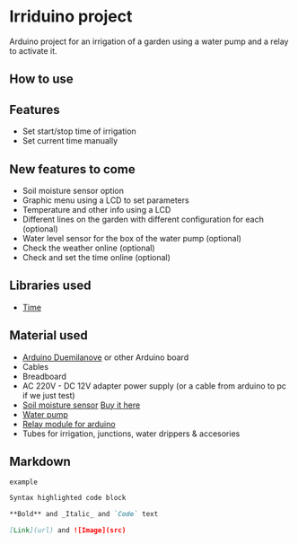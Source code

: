 # Irriduino project

Arduino project for an irrigation of a garden using a water pump and a relay to activate it.

## How to use

## Features

- Set start/stop time of irrigation
- Set current time manually

## New features to come

- Soil moisture sensor option
- Graphic menu using a LCD to set parameters
- Temperature and other info using a LCD
- Different lines on the garden with different configuration for each (optional)
- Water level sensor for the box of the water pump (optional)
- Check the weather online (optional)
- Check and set the time online (optional)

## Libraries used

- <a href="https://playground.arduino.cc/Code/Time" target="_blank">Time</a>

## Material used

- <a href="https://www.arduino.cc/en/Main/ArduinoBoardDuemilanove" target="_blank">Arduino Duemilanove</a> or other Arduino board
- Cables
- Breadboard
- AC 220V - DC 12V adapter power supply (or a cable from arduino to pc if we just test)
- <a href="https://www.seeedstudio.com/Grove-Moisture-Sensor-p-955.html" target="_blank">Soil moisture sensor</a> <a href="https://www.banggood.com/Soil-Hygrometer-Humidity-Detection-Module-Moisture-Sensor-For-Arduino-p-79227.html?rmmds=buy&cur_warehouse=UK" target="_blank">Buy it here</a>
- <a href="https://www.ebay.com/itm/15-50W-Pompe-%C3%A0-l-eau-Submersible-Ultra-silencieuse-pour-Fontaine-Aquarium-Etang/182984108038?ssPageName=STRK%3AMEBIDX%3AIT&var=690294685478&_trksid=p2057872.m2749.l2649" target="_blank">Water pump</a>
- <a href="http://wiki.seeedstudio.com/Grove-Relay" target="_blank">Relay module for arduino</a>
- Tubes for irrigation, junctions, water drippers & accesories

## Markdown

`example`

```markdown
Syntax highlighted code block

**Bold** and _Italic_ and `Code` text

[Link](url) and ![Image](src)
```
